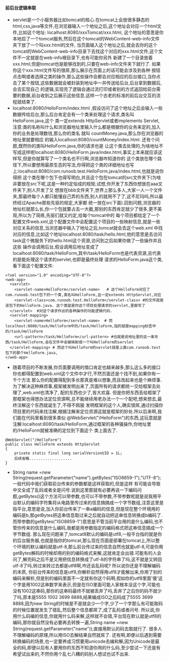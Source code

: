 #### 前后台逻辑串联
* servlet是一个小服务器比如tomcat的核心.在tomcat上会放很多静态的html,css,java等文件,在浏览器输入一个地址之后,这个地址会对应一个html文件,比如这个地址: 
localhost:8080/xxxTomcat/xxx.html, 这个地址的意思是你本地启了一个tomcat服务,然后在这个tomcat的WebContent-web-info文件夹下放了一个叫xxx.html的文件,
当页面输入这个地址之后,就会去你的这个tomcat的WebContent-web-info目录下去找这个对应的xxx.html文件,这个文件不一定就是在web-info根目录下,也有可能你另外
新建了一个目录放着xxx.html,但是tomcat也是能够找到的,只要在web-info文件夹下就行了.  如果你这个xxx.html文件写的很屌,那么展示在页面上的话可能会涉及到各种
按钮点击啊或者选择之类的操作,那么这些操作会都会对应相应的后台接口,当你点击了某个按钮,这些数据就会被封装到地址中一并传送给后台,后台拿到数据后,会去实现自己
的逻辑,实现完了逻辑会通过流打印或者别的方式返回给前台需要的数据,前台收到之后展示这些信息.这样一个古老的标准的前后台交互的流程就结束了.
* localhost:8080/HelloForm/index.html  ,假设访问了这个地址之后会输入一些数据传给后台,那么后台肯定会有一个类来处理这个请求,类名叫HelloForm.java,这个
类一定extends HttpServlet或者implements Servlet, 注意:类的名称叫什么和浏览器地址里输入什么都是根据你的业务来定的,加入你的业务是处理数钱,那么你的类名
就叫 countMoney.java,那么你在浏览器的地址里就要相应 的输入localhost:8080/countMoney/index.html. 还有个问题,既然你的类叫HelloForm.java,你的请求也是
让这个类去处理的,为啥地址不写成这样呢localhost:8080/HelloForm.java/index.html,事实上本来就应该这样写,但是你就算写了一个类名也不行啊,浏览器咋知道你的
这个类放在哪个路径下,所以要想用最原生态的写法,你得把这个类的详细地址也写上:localhost:8080/com.runoob.test.HelloForm.java/index.html,也就是说你得把
这个类在哪个包下也得写明白,并且这个包在tomcat的src文件夹下(为啥非要放在src下呢,这是一种约定俗成的规矩,试想,你开发了东西你想放在aaa文件夹下,别人开发了又
想放在bbb文件夹下,世界上那么多人,大家一人一个文件夹,那最终每个人都只能懂自己弄的东西,别人的就用不了了,这不尼玛吗,所以最终经过Apache那些先驱的规定,大家都
统一放在src下面).回到问题,浏览器的地址栏就那么长,你一个包就要占去一大截,那别的东西肯定就少了很多,更不美观,所以为了简练,先驱们就又约定,给每个tomcat中的
每个项目都给定了一个配置文件web.xml,这个配置文件中会配置这个项目的一些映射信息,就是一些对应关系的信息,当浏览器中输入了地址之后,tomcat就会去这个web.xml
中找对应的信息,比如这个地址localhost:8080/task/hello.html,他的意思是去访问task这个微服务下的hello.html这个资源,访问到之后如果你做了一些操作并且这些
操作会调用后台,假设调用后地址变成了localhost:8080/task/HelloForm,其中/task/HelloForm也是代表资源,且代表的是能处理这个请求的servlet,也即是最终处理
请求的HelloForm.java这个类,看下面这个配置文件:
```
<?xml version="1.0" encoding="UTF-8"?>
<web-app>
  <servlet>
    <servlet-name>HelloForm</servlet-name>   # 这个HelloForm对应了com.runoob.test包下的一个类,类名叫HelloForm,且一定extends HttpServlet,对应
    <servlet-class>com.runoob.test.HelloForm</servlet-class> #的文件就是该包下的HelloForm.java. 这个类就是你这个项目处理请求的servlet,里面写了
  </servlet>  #对这个请求作出的各种操作的功能逻辑代码.
  <servlet-mapping>
    <servlet-name>HelloForm</servlet-name>  # 而localhost:8080/task/HelloForm中的/task/HelloForm,指的就是mapping标签中的/task/HelloForm
    <url-pattern>/task/HelloForm</url-pattern> #也就是说地址里的这一串东西/task/HelloForm,会在文件中会被映射成一个叫HelloForm的servlet
  </servlet-mapping> # 而这个叫HelloForm的servlet就是上面com.runoob.test包下的那个HelloForm.java,
</web-app>
```
* 随着项目的不断发展,你页面要调用的借口肯定也越来越多,那么这么多的接口你也都得配置到web.xml这个文件中才行,不然页面还是个找不到,如果你有一千个方法
那么你的配置得配到多长那真是难以想象,而且改起来也是个麻烦事.为了解决这种麻烦事,框架被发明出来了,页面所有的请求都统一交给框架去处理了,web.xml也清净了,
配的东西也少了,皆大欢喜. 但是你把东西丢给框架了那框架也得想办法定位资源啊,总不能继续用老办法一个一个配吧,想来想去,最终注解这个东西就诞生了,不得不佩服
发明框架的这个人,确实很屌,通过扫描你项目里的代码来找注解,根据注解来定位资源这就是框架的妙处.所以后来啊,我们能在代码里看到很多类似
@WebServlet("/HelloForm")的东西,这玩意就是注解:localhost:8080/task/HelloForm,通过框架的各种骚操作,你地址里的/HelloForm就被准确的定位到下面这个
类上面去了.
```
@WebServlet("/HelloForm")
public class HelloForm extends HttpServlet 
{
    private static final long serialVersionUID = 1L;
    后续省略...................
}
```

* String name =new String(request.getParameter("name").getBytes("ISO8859-1"),"UTF-8");一般代码中我们获取前台传来的参数都是这样获取的,但是这样
有可能会导致中文全成了乱码或者全是问号.说到这里那就有必要再说一下编码问题,getBytes()这个方法可以带参数,也可以不带参数,不带参数呢就是说我用平台默认的编码字符集将从电路里传过来的信息搞搞成一个字节数组,注意这里是指平台,意思是说,加入你前台传来了一串a编码的信息,但是现在整个环境用的编码是b,那getBytes把这串信息取过来之后就自动把这串信息转换成b编码了. 而带参数的getBytes("ISO8859-1")意思是不管当前平台用的是什么编码,也不管你传来的信息是什么编码,我都是用参数指定的编码格式把这串信息搞成一个字节数组.  那么现在问题来了,tomcat8默认的编码是utf8,一般平台指的就是你的后台服务器,也就是指你的tomcat,那么现在页面是部署在tomcat上,所以整个环境的默认编码就是utf-8,那么前台传过来的信息自然也就是utf-8,可是你用getBytes解码的时候却用的别的编码格式来解,这就肯定会出错.可能有的人会问了,解完码之后不是又用把信息转换成了utf-8的字符串了吗,这不就是又转回utf-8了吗,转过来转过去都是utf8啊,咋还会乱码呢? 所以说你还是不理解编码的本质, 你前台传来的信息是utf8,你解析自然得用utf8才能解出来,你用了别的编码来解析,但是别的编码里面不一定就有你这个码啊,假如你的utf8里面'傻'这个字是用1002这串数字来表示,但是在ISO里面可能人家根本没这个字,可能也没有1002这串码,那你的这串码最终不就被丢弃了吗,丢弃了之后你的码不就少了吗,原本是5555 1002 3699 8888,结果编成ISO之后码成了5555 3699 8888,因为new String的时候是不是就会少一个字,少了一个字那么有可能取码的时候位置就发生了错乱,然后整个信息都屌了,成了乱码或者问号.  所以说,你用什么码编的信息,你就用什么码来解,这样就不会错,平台现在默认就是utf8的编码,那你就自然没有必要再去转换一遍,String name =new String(request.getParameter("name"));直接用默认的码去取就行了. 很多人不理解编码的原理,所以用ISO去解结果自然就屌了. 还有啊,即便以后遇到需要转换编码的场景,也一定要养成习惯要用unicode去编和解,因为Unicode是最全的码,即便以后有人要用你的东西不知道你用的什么码,至少尝试一下还是有希望试出来的,不然你用个乱七八糟的码别人想试也试不出来.
